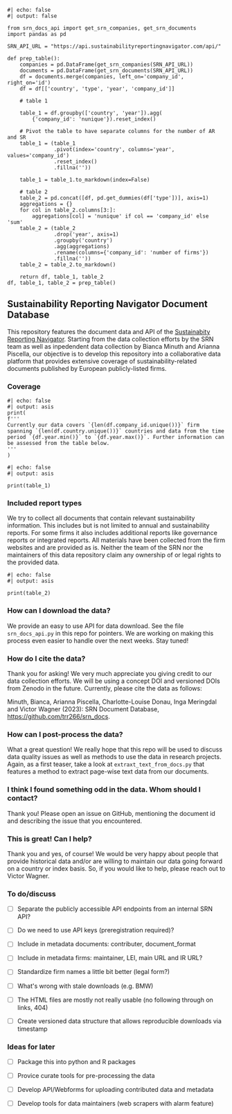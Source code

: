 ```{python}
#| echo: false
#| output: false

from srn_docs_api import get_srn_companies, get_srn_documents
import pandas as pd

SRN_API_URL = "https://api.sustainabilityreportingnavigator.com/api/"

def prep_table():
    companies = pd.DataFrame(get_srn_companies(SRN_API_URL))
    documents = pd.DataFrame(get_srn_documents(SRN_API_URL))
    df = documents.merge(companies, left_on='company_id', right_on='id')
    df = df[['country', 'type', 'year', 'company_id']]

    # table 1

    table_1 = df.groupby(['country', 'year']).agg(
        {'company_id': 'nunique'}).reset_index()

    # Pivot the table to have separate columns for the number of AR and SR
    table_1 = (table_1
               .pivot(index='country', columns='year', values='company_id')
               .reset_index()
               .fillna(''))

    table_1 = table_1.to_markdown(index=False)

    # table 2
    table_2 = pd.concat([df, pd.get_dummies(df['type'])], axis=1)
    aggregations = {}
    for col in table_2.columns[3:]:
        aggregations[col] = 'nunique' if col == 'company_id' else 'sum'
    table_2 = (table_2
               .drop('year', axis=1)
               .groupby('country')
               .agg(aggregations)
               .rename(columns={'company_id': 'number of firms'})
               .fillna(''))
    table_2 = table_2.to_markdown()

    return df, table_1, table_2
df, table_1, table_2 = prep_table()
```
## Sustainability Reporting Navigator Document Database

This repository features the document data and API of the 
[Sustainabity Reporting Navigator](https://www.sustainabilityreportingnavigator.com).
Starting from the data collection efforts by the SRN team as well as 
inpedendent data collection by Bianca Minuth and Arianna Piscella, 
our objective is to develop this repository into a collaborative data platform that 
provides extensive coverage of sustainability-related documents published 
by European publicly-listed firms.


### Coverage

```{python}
#| echo: false
#| output: asis
print(
f'''
Currently our data covers `{len(df.company_id.unique())}` firm spanning `{len(df.country.unique())}` countries and data from the time period `{df.year.min()}` to `{df.year.max()}`. Further information can be assessed from the table below.
'''
)
```

```{python}
#| echo: false
#| output: asis

print(table_1)
```

### Included report types

We try to collect all documents that contain relevant sustainability 
information. This includes but is not limited to annual and sustainability
reports. For some firms it also includes additional reports like governance 
reports or integrated reports. All materials have been collected from the firm 
websites and are provided as is. Neither the team of the SRN nor the maintainers 
of this data repository claim any ownership of or legal rights to the 
provided data. 

```{python}
#| echo: false
#| output: asis

print(table_2)
```


### How can I download the data?

We provide an easy to use API for data download. See the file `srn_docs_api.py` 
in this repo for pointers. We are working on making this process even easier 
to handle over the next weeks. Stay tuned!

### How do I cite the data?

Thank you for asking! We very much appreciate you giving credit to our data 
collection efforts. We will be using a concept DOI and versioned DOIs 
from Zenodo in the future. Currently, please cite the data as follows:

Minuth, Bianca, Arianna Piscella, Charlotte-Louise Donau, Inga Meringdal and Victor Wagner (2023): SRN Document 
Database, https://github.com/trr266/srn_docs.

### How can I post-process the data?

What a great question! We really hope that this repo will be used to discuss 
data quality issues as well as methods to use the data in research
projects. Again, as a first teaser, take a look at 
`extraxt_text_from_docs.py` that features a method to extract page-wise 
text data from our documents.


### I think I found something odd in the data. Whom should I contact?

Thank you! Please open an issue on GitHub, mentioning the document id 
and describing the issue that you encountered.


### This is great! Can I help?

Thank you and yes, of course! We would be very happy about people that 
provide historical data and/or are willing to maintain our data going 
forward on a country or index basis. So, if you would like to help, please
reach out to Victor Wagner.


### To do/discuss

- [ ] Separate the publicly accessible API endpoints from an internal SRN API?
- [ ] Do we need to use API keys (preregistration required)?
- [ ] Include in metadata documents: contributer, document_format
- [ ] Include in metadata firms: maintainer, LEI, main URL and IR URL?
- [ ] Standardize firm names a little bit better (legal form?)
- [ ] What's wrong with stale downloads (e.g. BMW)
- [ ] The HTML files are mostly not really usable (no following through on links, 404)
- [ ] Create versioned data structure that allows reproducible downloads via timestamp


### Ideas for later

- [ ] Package this into python and R packages
- [ ] Provice curate tools for pre-processing the data
- [ ] Develop API/Webforms for uploading contributed data and metadata
- [ ] Develop tools for data maintainers (web scrapers with alarm feature)



